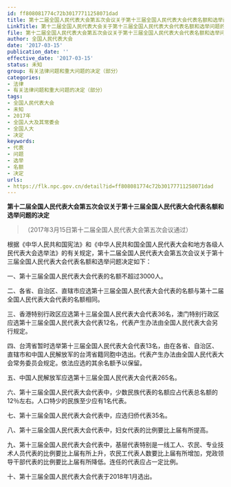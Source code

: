 ```yaml
---
id: ff808081774c72b30177711258071dad
title: 第十二届全国人民代表大会第五次会议关于第十三届全国人民代表大会代表名额和选举问题的决定
LinkTitle: 第十二届全国人民代表大会关于第十三届全国人民代表大会代表名额和选举问题的决定（2017）
file: 第十二届全国人民代表大会第五次会议关于第十三届全国人民代表大会代表名额和选举问题的决定_ff808081774c72b30177711258071dad.docx
author: 全国人民代表大会
date: '2017-03-15'
publication_date: ''
effective_date: '2017-03-15'
status: 未知
group: 有关法律问题和重大问题的决定（部分）
categories:
- 法律
- 有关法律问题和重大问题的决定（部分）
tags:
- 全国人民代表大会
- 未知
- 2017年
- 全国人大及其常委会
- 全国人大
- 决定
keywords:
- 代表
- 问题
- 选举
- 名额
- 决定
urls:
- https://flk.npc.gov.cn/detail?id=ff808081774c72b30177711258071dad
---
```


**第十二届全国人民代表大会第五次会议关于第十三届全国人民代表大会代表名额和选举问题的决定**

> （2017年3月15日第十二届全国人民代表大会第五次会议通过）

根据《中华人民共和国宪法》和《中华人民共和国全国人民代表大会和地方各级人民代表大会选举法》的有关规定，第十二届全国人民代表大会第五次会议关于第十三届全国人民代表大会代表名额和选举问题决定如下：

一、第十三届全国人民代表大会代表的名额不超过3000人。

二、各省、自治区、直辖市应选第十三届全国人民代表大会代表的名额与第十二届全国人民代表大会代表的名额相同。

三、香港特别行政区应选第十三届全国人民代表大会代表36名，澳门特别行政区应选第十三届全国人民代表大会代表12名，代表产生办法由全国人民代表大会另行规定。

四、台湾省暂时选举第十三届全国人民代表大会代表13名，由在各省、自治区、直辖市和中国人民解放军的台湾省籍同胞中选出。代表产生办法由全国人民代表大会常务委员会规定。依法应选的其余名额予以保留。

五、中国人民解放军应选第十三届全国人民代表大会代表265名。

六、第十三届全国人民代表大会代表中，少数民族代表的名额应占代表总名额的12％左右。人口特少的民族至少应有1名代表。

七、第十三届全国人民代表大会代表中，应选归侨代表35名。

八、第十三届全国人民代表大会代表中，妇女代表的比例要比上届有所提高。

九、第十三届全国人民代表大会代表中，基层代表特别是一线工人、农民、专业技术人员代表的比例要比上届有所上升，农民工代表人数要比上届有所增加，党政领导干部代表的比例要比上届有所降低。连任的代表应占一定比例。

十、第十三届全国人民代表大会代表于2018年1月选出。
